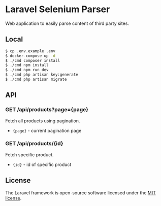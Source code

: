 # Laravel Selenium Parser

Web application to easily parse content of third party sites.

## Local

```bash
$ cp .env.example .env
$ docker-compose up -d
$ ./cmd composer install
$ ./cmd npm install
$ ./cmd npm run dev
$ ./cmd php artisan key:generate
$ ./cmd php artisan migrate
```

## API

### GET /api/products?page={page}

Fetch all products using pagination.

- `{page}` - current pagination page

### GET /api/products/{id}

Fetch specific product.

- `{id}` - id of specific product


## License

The Laravel framework is open-source software licensed under the [MIT license](https://opensource.org/licenses/MIT).
